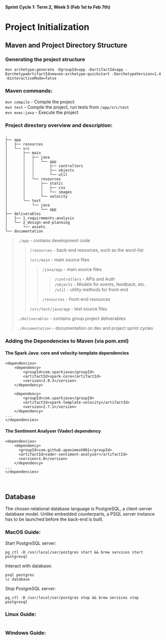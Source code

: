#### Sprint Cycle 1: Term 2, Week 5 (Feb 1st to Feb 7th)
# Project Initialization

## Maven and Project Directory Structure
### Generating the project structure
```
mvn archetype:generate -DgroupId=app -DartifactId=app -DarchetypeArtifactId=maven-archetype-quickstart -DarchetypeVersion=1.4 -DinteractiveMode=false
```

### Maven commands:<br>
```mvn compile``` - Compile the project<br>
```mvn test``` - Compile the project, run tests from ```/app/src/test```<br>
```mvn exec:java``` - Execute the project<br>

### Project directory overview and description:
```
.
├── app
│   ├── resources
│   └── src
│       ├── main
│       │   ├── java
│       │   │   └── app
│       │   │       ├── controllers
│       │   │       ├── objects
│       │   │       └── util
│       │   └── resources
│       │       ├── static
│       │       │   ├── css
│       │       │   └── images
│       │       └── velocity
│       └── test
│           └── java
│               └── app
├── deliverables
│   ├── 1_requirements-analysis
│   └── 2_design-and-planning
│       └── assets
└── documentation
```

>```./app``` - contains development code<br>
>
>> ```/resources``` - back-end resources, such as the word-list<br>
>>
>> ```/src/main``` - main source files<br>
>>
>>> ```/java/app``` - main source files<br>
>>>
>>>> ```/controllers``` - APIs and Auth<br>
>>>> ```/objects``` - Models for events, feedback, etc.<br>
>>>> ```/util``` - utility methods for front-end<br>
>>>>
>>> ```/resources``` - front-end resources<br>
>>>
>> ```/src/test/java/app``` - test source files<br>
>>
>```./deliverables``` - contains group project deliverables<br>
>
>```./documentation``` - documentation on dev and project sprint cycles<br>
>

### Adding the Dependencies to Maven (via pom.xml)

#### The Spark Java: core and velocity-template dependencies
```
<dependencies>
    <dependency>
        <groupId>com.sparkjava</groupId>
        <artifactId>spark-core</artifactId>
        <version>2.9.3</version>
    </dependency>

    <dependency>
        <groupId>com.sparkjava</groupId>
        <artifactId>spark-template-velocity</artifactId>
        <version>2.7.1</version>
    </dependency>
...
</dependencies>
```

#### The Sentiment Analyser (Vader) dependency
```
<dependencies>
    <dependency>
      <groupId>com.github.apanimesh061</groupId>
      <artifactId>vader-sentiment-analyzer</artifactId>
      <version>1.0</version>
    </dependency>
...
</dependencies>
```
<br>

## Database 

The chosen relational database language is PostgreSQL, a client-server database model. Unlike embedded counterparts, a PSQL server instance has to be launched before the back-end is built. 

### MacOS Guide:
Start PostgreSQL server:
```
pg_ctl -D /usr/local/var/postgres start && brew services start postgresql
```

Interact with database:
```
psql postgres 
\c database
```

Stop PostgreSQL server:
```
pg_ctl -D /usr/local/var/postgres stop && brew services stop postgresql
```

### Linux Guide:
```
```

### Windows Guide:
```
```